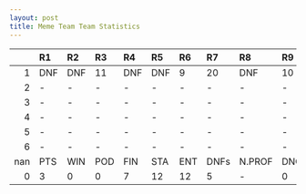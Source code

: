 ```yaml
---
layout: post 
title: Meme Team Team Statistics
--- 
```


|     | R1   | R2   | R3   | R4   | R5   | R6   | R7   | R8     | R9   | R10   | R11   | R12   | Points   | Pos   |
|----:|:-----|:-----|:-----|:-----|:-----|:-----|:-----|:-------|:-----|:------|:------|:------|:---------|:------|
|   1 | DNF  | DNF  | 11   | DNF  | DNF  | 9    | 20   | DNF    | 10   | 17    | 22    | 11    | 3.0      | nan   |
|   2 | -    | -    | -    | -    | -    | -    | -    | -      | -    | -     | -     | -     | nan      | 14.0  |
|   3 | -    | -    | -    | -    | -    | -    | -    | -      | -    | -     | -     | -     | nan      | nan   |
|   4 | -    | -    | -    | -    | -    | -    | -    | -      | -    | -     | -     | -     | nan      | nan   |
|   5 | -    | -    | -    | -    | -    | -    | -    | -      | -    | -     | -     | -     | nan      | nan   |
|   6 | -    | -    | -    | -    | -    | -    | -    | -      | -    | -     | -     | -     | nan      | nan   |
| nan | PTS  | WIN  | POD  | FIN  | STA  | ENT  | DNFs | N.PROF | DNQ  | %FIN  | PPR   | BST   | CHA      | RNK   |
|   0 | 3    | 0    | 0    | 7    | 12   | 12   | 5    | -      | 0    | 58.3  | 0.25  | 9     | 0.0      | 31    |